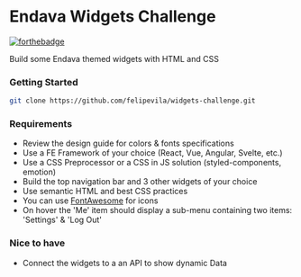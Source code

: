 # Endava Widgets Challenge

[![forthebadge](https://forthebadge.com/images/badges/approved-by-george-costanza.svg)](http://forthebadge.com)

Build some Endava themed widgets with HTML and CSS

### Getting Started

```sh
git clone https://github.com/felipevila/widgets-challenge.git
```

### Requirements

* Review the design guide for colors & fonts specifications
* Use a FE Framework of your choice (React, Vue, Angular, Svelte, etc.)
* Use a CSS Preprocessor or a CSS in JS solution (styled-components, emotion)
* Build the top navigation bar and 3 other widgets of your choice
* Use semantic HTML and best CSS practices
* You can use <a href="https://fontawesome.com/" target="_blank">FontAwesome</a> for icons
* On hover the 'Me' item should display a sub-menu containing two items: 'Settings' & 'Log Out'

### Nice to have
* Connect the widgets to a an API to show dynamic Data

